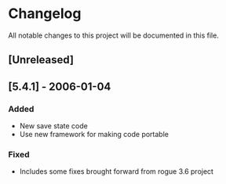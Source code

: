 # Changelog
All notable changes to this project will be documented in this file.

## [Unreleased]

## [5.4.1] - 2006-01-04
### Added
- New save state code
- Use new framework for making code portable

### Fixed
- Includes some fixes brought forward from rogue 3.6 project

